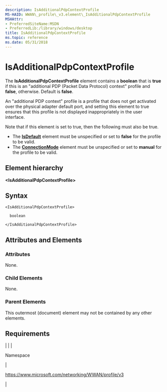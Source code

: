 ```yaml
---
description: IsAdditionalPdpContextProfile
MS-HAID: WWAN\_profile\_v3.element\_IsAdditionalPdpContextProfile
MSHAttr:
- PreferredSiteName:MSDN
- PreferredLib:/library/windows/desktop
title: IsAdditionalPdpContextProfile
ms.topic: reference
ms.date: 05/31/2018
---
```


# <span id="WWAN_profile_v3.element_IsAdditionalPdpContextProfile"></span>IsAdditionalPdpContextProfile

The **IsAdditionalPdpContextProfile** element contains a **boolean** that is **true** if this is an "additional PDP (Packet Data Protocol) context" profile and **false**, otherwise. Default is **false**.

An "additional PDP context" profile is a profile that does not get activated over the physical adapter default port, and setting this element to true ensures that this profile is not displayed inappropriately in the user interface.

Note that if this element is set to true, then the following must also be true.

-   The [**IsDefault**](./schema-isdefault-mbnprofile-element.md) element must be unspecified or set to **false** for the profile to be valid.
-   The [**ConnectionMode**](./schema-connectionmode-mbnprofile-element.md) element must be unspecified or set to **manual** for the profile to be valid.

## Element hierarchy

**&lt;IsAdditionalPdpContextProfile&gt;**

## Syntax

``` syntax
<IsAdditionalPdpContextProfile>

  boolean

</IsAdditionalPdpContextProfile>
```

## <span id="Attributes_and_Elements"></span><span id="attributes_and_elements"></span><span id="ATTRIBUTES_AND_ELEMENTS"></span>Attributes and Elements

### <span id="attributes"></span><span id="ATTRIBUTES"></span>Attributes

None.

### <span id="Child_Elements"></span><span id="child_elements"></span><span id="CHILD_ELEMENTS"></span>Child Elements

None.

### <span id="parent_elements"></span><span id="PARENT_ELEMENTS"></span>Parent Elements

This outermost (document) element may not be contained by any other elements.

## Requirements


| 
|
| <p>Namespace</p> | <p>https://www.microsoft.com/networking/WWAN/profile/v3</p> | 


 

 
